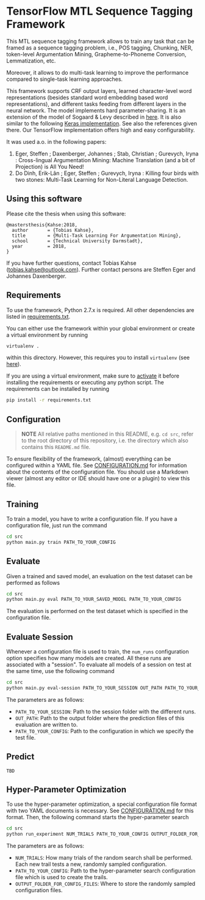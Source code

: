 # TensorFlow MTL Sequence Tagging Framework

This MTL sequence tagging framework allows to train any task that can be framed
as a sequence tagging problem, i.e., POS tagging, Chunking, NER, token-level Argumentation Mining, Grapheme-to-Phoneme Conversion, Lemmatization, etc. 

Moreover, it allows to do multi-task learning
to improve the performance compared to single-task learning approaches.

This framework supports CRF output layers, learned character-level word representations (besides standard word embedding based word representations), and different tasks feeding from different layers in the neural network.
The model implements hard parameter-sharing. It is an extension of the model of Sogaard & Levy described in [here](http://anthology.aclweb.org/P16-2038). It is also similar to the following [Keras implementation](https://github.com/UKPLab/emnlp2017-bilstm-cnn-crf). See also the references given there.
Our TensorFlow implementation offers high and easy configurability.


It was used a.o. in the following papers:

1. Eger, Steffen ; Daxenberger, Johannes ; Stab, Christian ; Gurevych, Iryna :
Cross-lingual Argumentation Mining: Machine Translation (and a bit of Projection) is All You Need!
2. Do Dinh, Erik-Lân ; Eger, Steffen ; Gurevych, Iryna :
Killing four birds with two stones: Multi-Task Learning for Non-Literal Language Detection.

## Using this software

Please cite the thesis when using this software:

```
@mastersthesis{Kahse:2018,
  author       = {Tobias Kahse}, 
  title        = {Multi-Task Learning For Argumentation Mining},
  school       = {Technical University Darmstadt},
  year         = 2018,
}
```

If you have further questions, contact Tobias Kahse (tobias.kahse@outlook.com). Further contact persons are Steffen Eger and Johannes Daxenberger.

## Requirements

To use the framework, Python 2.7.x is required. All other dependencies are listed
in [requirements.txt](./requirements.txt).

You can either use the framework within your global environment or create a virtual
environment by running

```bash
virtualenv .
```

within this directory. However, this requires you to install `virtualenv` (see [here](https://virtualenv.pypa.io/en/stable/installation/)).

If you are using a virtual environment, make sure to [activate](https://virtualenv.pypa.io/en/stable/userguide/#activate-script) it before installing the requirements or executing any python script. The requirements can be installed by running

```bash
pip install -r requirements.txt
```

## Configuration
> **NOTE**
> All relative paths mentioned in this README, e.g. `cd src`, refer to the
> root directory of this repository, i.e. the directory which also contains
> this `README.md` file.

To ensure flexibility of the framework, (almost) everything can be configured
within a YAML file. See [CONFIGURATION.md](./CONFIGURATION.md) for information
about the contents of the configuration file. You should use a Markdown viewer
(almost any editor or IDE should have one or a plugin) to view this file.

## Training

To train a model, you have to write a configuration file. If you have a configuration
file, just run the command

```bash
cd src
python main.py train PATH_TO_YOUR_CONFIG
```

## Evaluate

Given a trained and saved model, an evaluation on the test dataset can be performed as follows

```bash
cd src
python main.py eval PATH_TO_YOUR_SAVED_MODEL PATH_TO_YOUR_CONFIG
```

The evaluation is performed on the test dataset which is specified in the configuration file.

## Evaluate Session
Whenever a configuration file is used to train, the `num_runs` configuration option specifies how many models are created. All these
runs are associated with a "session". To evaluate all models of a
session on test at the same time, use the following command

```bash
cd src
python main.py eval-session PATH_TO_YOUR_SESSION OUT_PATH PATH_TO_YOUR_CONFIG
```

The parameters are as follows:
* `PATH_TO_YOUR_SESSION`: Path to the session folder with the different runs.
* `OUT_PATH`: Path to the output folder where the prediction files of this evaluation are written to.
* `PATH_TO_YOUR_CONFIG`: Path to the configuration in which we specify the test file.

## Predict
`TBD`

## Hyper-Parameter Optimization

To use the hyper-parameter optimization, a special configuration file format with two YAML documents is necessary.
See [CONFIGURATION.md](./CONFIGURATION.md) for this format. Then, the following command starts the hyper-parameter
search

```bash
cd src
python run_experiment NUM_TRIALS PATH_TO_YOUR_CONFIG OUTPUT_FOLDER_FOR_CONFIG_FILES
```

The parameters are as follows:

* `NUM_TRIALS`: How many trials of the random search shall be performed. Each new trail tests a new, randomly sampled configuration.
* `PATH_TO_YOUR_CONFIG`: Path to the hyper-parameter search configuration file which is used to create the trails.
* `OUTPUT_FOLDER_FOR_CONFIG_FILES`: Where to store the randomly sampled configuration files.
